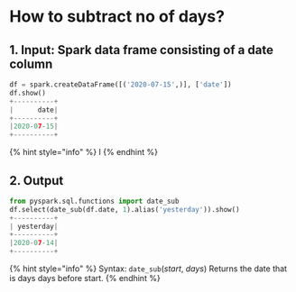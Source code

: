 # How to subtract no of days?

## 1.  Input:  Spark data frame consisting of a date column 

```python
df = spark.createDataFrame([('2020-07-15',)], ['date'])
df.show()
+----------+
|      date|
+----------+
|2020-07-15|
+----------+
```

{% hint style="info" %}
I
{% endhint %}

## 2.  Output

```python
from pyspark.sql.functions import date_sub
df.select(date_sub(df.date, 1).alias('yesterday')).show()
+----------+
| yesterday|
+----------+
|2020-07-14|
+----------+
```

{% hint style="info" %}
Syntax:   `date_sub`\(_start_, _days_\)                                                                                                                             Returns the date that is days days before start.
{% endhint %}

## 


